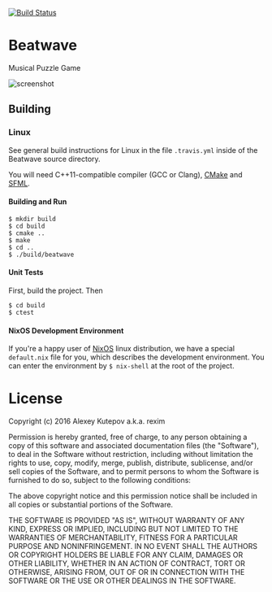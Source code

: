 [![Build Status](https://travis-ci.org/rexim/beatwave.svg?branch=master)](https://travis-ci.org/rexim/beatwave)

# Beatwave #

Musical Puzzle Game

![screenshot](http://i.imgur.com/somxQOU.png)

## Building ##

### Linux ###

See general build instructions for Linux in the file `.travis.yml`
inside of the Beatwave source directory.

You will need C++11-compatible compiler (GCC or Clang), [CMake] and
[SFML].

#### Building and Run ####

    $ mkdir build
    $ cd build
    $ cmake ..
    $ make
    $ cd ..
    $ ./build/beatwave

#### Unit Tests ####

First, build the project. Then

    $ cd build
    $ ctest

#### NixOS Development Environment ####

If you're a happy user of [NixOS] linux distribution, we have a
special `default.nix` file for you, which describes the development
environment. You can enter the environment by `$ nix-shell` at the
root of the project.

# License #

Copyright (c) 2016 Alexey Kutepov a.k.a. rexim

Permission is hereby granted, free of charge, to any person obtaining
a copy of this software and associated documentation files (the
"Software"), to deal in the Software without restriction, including
without limitation the rights to use, copy, modify, merge, publish,
distribute, sublicense, and/or sell copies of the Software, and to
permit persons to whom the Software is furnished to do so, subject to
the following conditions:

The above copyright notice and this permission notice shall be
included in all copies or substantial portions of the Software.

THE SOFTWARE IS PROVIDED "AS IS", WITHOUT WARRANTY OF ANY KIND,
EXPRESS OR IMPLIED, INCLUDING BUT NOT LIMITED TO THE WARRANTIES OF
MERCHANTABILITY, FITNESS FOR A PARTICULAR PURPOSE AND
NONINFRINGEMENT. IN NO EVENT SHALL THE AUTHORS OR COPYRIGHT HOLDERS BE
LIABLE FOR ANY CLAIM, DAMAGES OR OTHER LIABILITY, WHETHER IN AN ACTION
OF CONTRACT, TORT OR OTHERWISE, ARISING FROM, OUT OF OR IN CONNECTION
WITH THE SOFTWARE OR THE USE OR OTHER DEALINGS IN THE SOFTWARE.

[CMake]: https://cmake.org/
[SFML]: http://www.sfml-dev.org/
[NixOS]: https://nixos.org/
